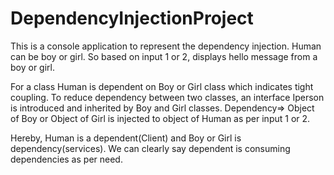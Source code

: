 # DependencyInjectionProject
This is a console application to represent the dependency injection.
Human can be boy or girl.
So based on input 1 or 2, displays hello message from a boy or girl.

For a class Human is dependent on Boy or Girl class which indicates tight coupling.
To reduce dependency between two classes, an interface Iperson is introduced and inherited by Boy and Girl classes.
Dependency=> Object of Boy or Object of Girl is injected to object of Human as per input 1 or 2.

Hereby, Human is a dependent(Client) and Boy or Girl is dependency(services). 
We can clearly say dependent is consuming dependencies as per need.
